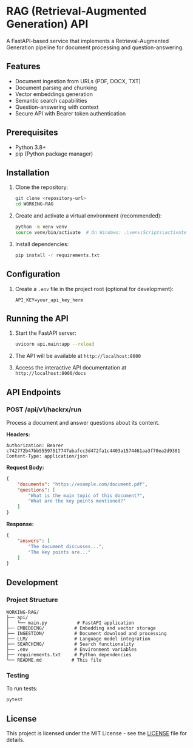 # RAG (Retrieval-Augmented Generation) API

A FastAPI-based service that implements a Retrieval-Augmented Generation pipeline for document processing and question-answering.

## Features

- Document ingestion from URLs (PDF, DOCX, TXT)
- Document parsing and chunking
- Vector embeddings generation
- Semantic search capabilities
- Question-answering with context
- Secure API with Bearer token authentication

## Prerequisites

- Python 3.8+
- pip (Python package manager)

## Installation

1. Clone the repository:
   ```bash
   git clone <repository-url>
   cd WORKING-RAG
   ```

2. Create and activate a virtual environment (recommended):
   ```bash
   python -m venv venv
   source venv/bin/activate  # On Windows: .\venv\Scripts\activate
   ```

3. Install dependencies:
   ```bash
   pip install -r requirements.txt
   ```

## Configuration

1. Create a `.env` file in the project root (optional for development):
   ```
   API_KEY=your_api_key_here
   ```

## Running the API

1. Start the FastAPI server:
   ```bash
   uvicorn api.main:app --reload
   ```

2. The API will be available at `http://localhost:8000`

3. Access the interactive API documentation at `http://localhost:8000/docs`

## API Endpoints

### POST /api/v1/hackrx/run

Process a document and answer questions about its content.

**Headers:**
```
Authorization: Bearer c742772b47bb55597517747abafcc3d472fa1c4403a1574461aa3f70ea2d9301
Content-Type: application/json
```

**Request Body:**
```json
{
    "documents": "https://example.com/document.pdf",
    "questions": [
        "What is the main topic of this document?",
        "What are the key points mentioned?"
    ]
}
```

**Response:**
```json
{
    "answers": [
        "The document discusses...",
        "The key points are..."
    ]
}
```

## Development

### Project Structure

```
WORKING-RAG/
├── api/
│   └── main.py           # FastAPI application
├── EMBEDDING/           # Embedding and vector storage
├── INGESTION/           # Document download and processing
├── LLM/                 # Language model integration
├── SEARCHING/           # Search functionality
├── .env                 # Environment variables
├── requirements.txt     # Python dependencies
└── README.md           # This file
```

### Testing

To run tests:
```bash
pytest
```

## License

This project is licensed under the MIT License - see the [LICENSE](LICENSE) file for details.
